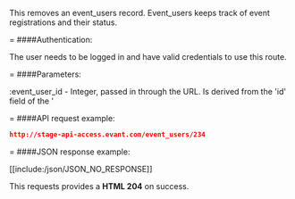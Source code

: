 <!-- --- title: DELETE /event_users/:event_user_id -->

This removes an event_users record. Event_users keeps track of event registrations and their status.

=
####Authentication:

The user needs to be logged in and have valid credentials to use this route.

=
####Parameters:

:event_user_id - Integer, passed in through the URL. Is derived from the 'id' field of the '

=
####API request example:
```json
http://stage-api-access.evant.com/event_users/234
```

=
####JSON response example:

[[include:/json/JSON_NO_RESPONSE]]

This requests provides a <strong>HTML 204</strong> on success.
